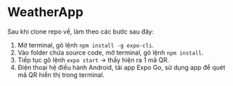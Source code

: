 # WeatherApp

Sau khi clone repo về, làm theo các bước sau đây:
1. Mở terminal, gõ lệnh `npm install -g expo-cli`.
2. Vào folder chứa source code, mở terminal, gõ lệnh `npm install`.
3. Tiếp tục gõ lệnh `expo start` -> thấy hiện ra 1 mã QR.
3. Điện thoại hệ điều hành Android, tải app Expo Go, sử dụng app để quét mã QR hiển thị trong terminal.